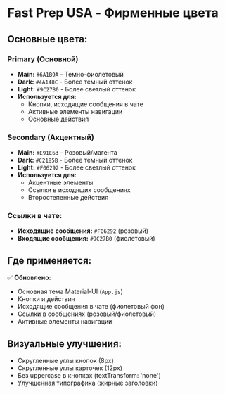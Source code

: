 # Fast Prep USA - Фирменные цвета

## Основные цвета:

### Primary (Основной)
- **Main:** `#6A1B9A` - Темно-фиолетовый
- **Dark:** `#4A148C` - Более темный оттенок
- **Light:** `#9C27B0` - Более светлый оттенок
- **Используется для:**
  - Кнопки, исходящие сообщения в чате
  - Активные элементы навигации
  - Основные действия

### Secondary (Акцентный)
- **Main:** `#E91E63` - Розовый/магента
- **Dark:** `#C2185B` - Более темный оттенок
- **Light:** `#F06292` - Более светлый оттенок
- **Используется для:**
  - Акцентные элементы
  - Ссылки в исходящих сообщениях
  - Второстепенные действия

### Ссылки в чате:
- **Исходящие сообщения:** `#F06292` (розовый)
- **Входящие сообщения:** `#9C27B0` (фиолетовый)

## Где применяется:

✅ **Обновлено:**
- Основная тема Material-UI (`App.js`)
- Кнопки и действия
- Исходящие сообщения в чате (фиолетовый фон)
- Ссылки в сообщениях (розовый/фиолетовый)
- Активные элементы навигации

## Визуальные улучшения:
- Скругленные углы кнопок (8px)
- Скругленные углы карточек (12px)
- Без uppercase в кнопках (textTransform: 'none')
- Улучшенная типографика (жирные заголовки)

